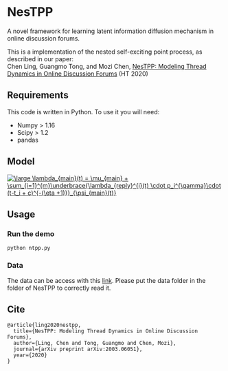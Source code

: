 # NesTPP
A novel framework for learning latent information diffusion mechanism in online discussion forums.

This is a implementation of the nested self-exciting point process, as described in our paper:  
Chen Ling, Guangmo Tong, and Mozi Chen, [NesTPP: Modeling Thread Dynamics in Online Discussion Forums](https://arxiv.org/abs/2003.06051) (HT 2020)

## Requirements
This code is written in Python. To use it you will need:
- Numpy > 1.16
- Scipy > 1.2
- pandas

## Model
<a href="https://www.codecogs.com/eqnedit.php?latex=\dpi{120}&space;\large&space;\lambda_{main}(t)&space;=&space;\mu_{main}&space;&plus;&space;\sum_{i=1}^{m}\underbrace{\lambda_{reply}^{i}(t)&space;\cdot&space;p_i^{\gamma}\cdot&space;(t-t_i&space;&plus;&space;c)^{-(\eta&space;&plus;1)}}_{\psi_{main}(t)}" target="_blank"><img src="https://latex.codecogs.com/gif.latex?\dpi{120}&space;\large&space;\lambda_{main}(t)&space;=&space;\mu_{main}&space;&plus;&space;\sum_{i=1}^{m}\underbrace{\lambda_{reply}^{i}(t)&space;\cdot&space;p_i^{\gamma}\cdot&space;(t-t_i&space;&plus;&space;c)^{-(\eta&space;&plus;1)}}_{\psi_{main}(t)}" title="\large \lambda_{main}(t) = \mu_{main} + \sum_{i=1}^{m}\underbrace{\lambda_{reply}^{i}(t) \cdot p_i^{\gamma}\cdot (t-t_i + c)^{-(\eta +1)}}_{\psi_{main}(t)}" /></a>

## Usage
### Run the demo
```
python ntpp.py
```

### Data
The data can be access with this [link](https://drive.google.com/drive/folders/1uZudmS2y9npqG0sbfLy6AlduwFG32Kbg?usp=sharing). Please put the data folder in the folder of NesTPP to correctly read it.

## Cite
```
@article{ling2020nestpp,
  title={NesTPP: Modeling Thread Dynamics in Online Discussion Forums},
  author={Ling, Chen and Tong, Guangmo and Chen, Mozi},
  journal={arXiv preprint arXiv:2003.06051},
  year={2020}
}
```
